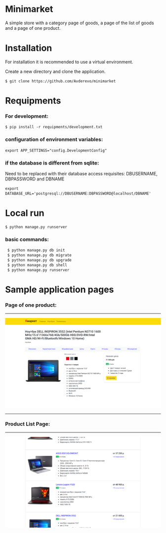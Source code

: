 # Minimarket
A simple store with a category page of goods, a page of the list of goods and a page of one product.

# Installation

For installation it is recommended to use a virtual environment.


Create a new directory and clone the application.

```
$ git clone https://github.com/Avderevo/minimarket
```

# Requipments

### For development:

```
$ pip install -r requipments/development.txt
```
### configuration of environment variables:

```
export APP_SETTINGS="config.DevelopmentConfig"
```

### if the database is different from sqlite:


Need to be replaced with their database access requisites: DBUSERNAME, DBPASSWORD and DBNAME 

```
export DATABASE_URL='postgresql://DBUSERNAME:DBPASSWORD@localhost/DBNAME'
```

# Local run

```
$ python manage.py runserver
```

### basic commands:

```
 $ python manage.py db init
 $ python manage.py db migrate
 $ python manage.py db upgrade
 $ python manage.py db shell
 $ python manage.py runserver
```
# Sample application pages

### Page of one product:

<hr>

![alt text](https://github.com/Avderevo/minimarket/blob/master/screenshots/Screenshot%20from%202018-08-25%2017.13.23.png)

<hr>

### Product List Page:

<hr>

![alt text](https://github.com/Avderevo/minimarket/blob/master/screenshots/Screenshot%20from%202018-08-25%2017.14.46.png)

